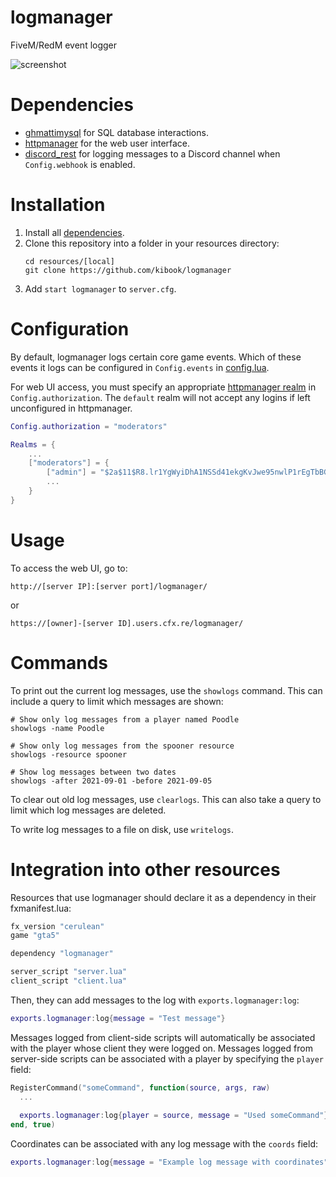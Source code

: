 # logmanager

FiveM/RedM event logger

![screenshot](https://i.imgur.com/4Am0Win.png)

# Dependencies

- [ghmattimysql](https://github.com/GHMatti/ghmattimysql) for SQL database interactions.
- [httpmanager](https://github.com/kibook/httpmanager) for the web user interface.
- [discord_rest](https://github.com/kibook/discord_rest) for logging messages to a Discord channel when `Config.webhook` is enabled.

# Installation

1. Install all [dependencies](#dependencies).
2. Clone this repository into a folder in your resources directory:
   ```
   cd resources/[local]
   git clone https://github.com/kibook/logmanager
   ```
3. Add `start logmanager` to `server.cfg`.

# Configuration

By default, logmanager logs certain core game events. Which of these events it logs can be configured in `Config.events` in [config.lua](config.lua).

For web UI access, you must specify an appropriate [httpmanager realm](https://github.com/kibook/httpmanager#authorization) in `Config.authorization`. The `default` realm will not accept any logins if left unconfigured in httpmanager.

```lua
Config.authorization = "moderators"
```

```lua
Realms = {
	...
	["moderators"] = {
		["admin"] = "$2a$11$R8.lr1YgWyiDhA1NSSd41ekgKvJwe95nwlP1rEgTbBG09ObtoRcom",
		...
	}
}
```

# Usage

To access the web UI, go to:

```
http://[server IP]:[server port]/logmanager/
```
or
```
https://[owner]-[server ID].users.cfx.re/logmanager/
```

# Commands

To print out the current log messages, use the `showlogs` command. This can include a query to limit which messages are shown:

```
# Show only log messages from a player named Poodle
showlogs -name Poodle

# Show only log messages from the spooner resource
showlogs -resource spooner

# Show log messages between two dates
showlogs -after 2021-09-01 -before 2021-09-05
```

To clear out old log messages, use `clearlogs`. This can also take a query to limit which log messages are deleted.

To write log messages to a file on disk, use `writelogs`.

# Integration into other resources

Resources that use logmanager should declare it as a dependency in their fxmanifest.lua:

```lua
fx_version "cerulean"
game "gta5"

dependency "logmanager"

server_script "server.lua"
client_script "client.lua"
```

Then, they can add messages to the log with `exports.logmanager:log`:

```lua
exports.logmanager:log{message = "Test message"}
```

Messages logged from client-side scripts will automatically be associated with the player whose client they were logged on. Messages logged from server-side scripts can be associated with a player by specifying the `player` field:

```lua
RegisterCommand("someCommand", function(source, args, raw)
  ...
  
  exports.logmanager:log{player = source, message = "Used someCommand"}
end, true)
```

Coordinates can be associated with any log message with the `coords` field:

```lua
exports.logmanager:log{message = "Example log message with coordinates", coords = GetEntityCoords(PlayerPedId())}
```
